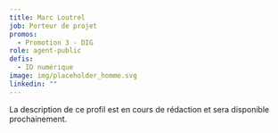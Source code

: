 ```yaml
---
title: Marc Loutrel
job: Porteur de projet
promos:
  - Promotion 3 - DIG
role: agent-public
defis:
  - ID numérique
image: img/placeholder_homme.svg
linkedin: ""
---
```


La description de ce profil est en cours de rédaction et sera disponible prochainement.
